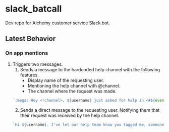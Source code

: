 # slack_batcall
Dev repo for Alchemy customer service Slack bot.

## Latest Behavior

### On app mentions
1. Triggers two messages. 
    1. Sends a message to the hardcoded help channel with the following features.
        - Display name of the requesting user. 
        - Mentioning the help channel with @channel.
        - The channel where the request was made.
    ```js
    `:mega: Hey <!channel>, ${username} just asked for help in <#${event.channel}>. This is what they said: \n \n ${event.text}`
    ```
    2. Sends a direct message to the requesting user. Notifying them that their request was received by the help channel.
    ```js
    `Hi ${username}. I've let our help team know you tagged me, someone will be in touch shortly!`
    ```